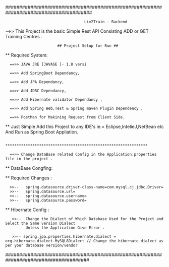    #######################################################################################


                                       Liv2Train - Backend 
                                    
  
  ==>> This Project is the basic Simple Rest API Consisting ADD or GET Training Centres .
  
                           ## Project Setup for Run ##
 
** Required System:
 
      ==>> JAVA JRE [JAVASE ]- 1.8 versi
      
      ==>> Add SpringBoot Dependancy,
      
      ==>> Add JPA Dependancy, 
      
      ==>> Add JDBC Dependancy, 
      
      ==>> Add Hibernate validator Dependancy ,
      
      ==>> Add Spring Web,Test & Spring maven Plugin Dependency ,

      ==>> PostMan for Makining Request from Client Side.
            
            
            
  ** Just Simple Add this Project to any IDE's ie.= Eclipse,IntelieJ,NetBean etc 
       And Run as Spring Boot Appliation.
       
       
            ***************************************************************     
                   
      ==>> Change DataBase related Config in the Application.properties file in the project .              
              
**   DataBase Congfing:        
 
**   Required Changes :
         
      >>--   spring.datasource.driver-class-name=com.mysql.cj.jdbc.Driver=    
      >>--   spring.datasource.url=
      >>--   spring.datasource.username=
      >>--   spring.datasource.password=
      
**   Hibernate Config :


       >>--  Change the Dialect of Which Database Used for the Project and Select the Same version Dialect 
             Unless the Application Give Error .
         
       >>-- spring.jpa.properties.hibernate.dialect = org.hibernate.dialect.MySQL8Dialect // Change the hibernate dialect as per your database version/vendor
         
         
         
    
######################################################################################
 
  
            
 
 
